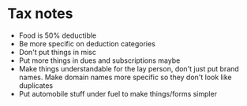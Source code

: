 
# Tax notes
- Food is 50% deductible
- Be more specific on deduction categories
- Don't put things in misc
- Put more things in dues and subscriptions maybe
- Make things understandable for the lay person, don't just put brand names. Make domain names more specific so they don't look like duplicates
- Put automobile stuff under fuel to make things/forms simpler
